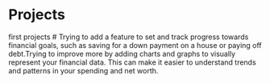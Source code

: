 # Projects
first projects # Trying to add a feature to set and track progress towards financial goals, such as saving for a down payment on a house or paying off debt.Trying to improve more by adding charts and graphs to visually represent your financial data. This can make it easier to understand trends and patterns in your spending and net worth.
